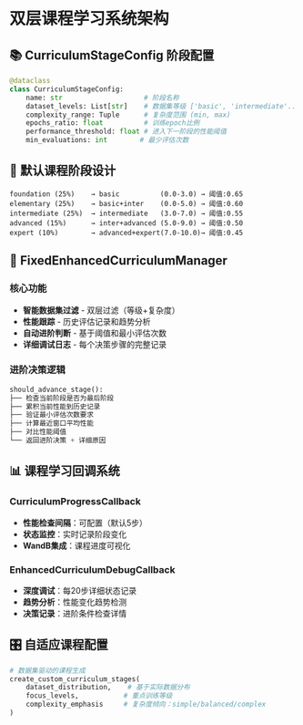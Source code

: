# 双层课程学习系统架构

## 📚 CurriculumStageConfig 阶段配置

```python
@dataclass
class CurriculumStageConfig:
    name: str                    # 阶段名称
    dataset_levels: List[str]    # 数据集等级 ['basic', 'intermediate'...]
    complexity_range: Tuple      # 复杂度范围 (min, max)
    epochs_ratio: float          # 训练epoch比例
    performance_threshold: float # 进入下一阶段的性能阈值
    min_evaluations: int        # 最少评估次数
```

## 🎯 默认课程阶段设计

```
foundation (25%)    → basic          (0.0-3.0) → 阈值:0.65
elementary (25%)    → basic+inter    (0.0-5.0) → 阈值:0.60  
intermediate (25%)  → intermediate   (3.0-7.0) → 阈值:0.55
advanced (15%)      → inter+advanced (5.0-9.0) → 阈值:0.50
expert (10%)        → advanced+expert(7.0-10.0)→ 阈值:0.45
```

## 🔄 FixedEnhancedCurriculumManager 

### 核心功能
- **智能数据集过滤** - 双层过滤（等级+复杂度）
- **性能跟踪** - 历史评估记录和趋势分析
- **自动进阶判断** - 基于阈值和最小评估次数
- **详细调试日志** - 每个决策步骤的完整记录

### 进阶决策逻辑
```python
should_advance_stage():
├── 检查当前阶段是否为最后阶段
├── 累积当前性能到历史记录
├── 验证最小评估次数要求
├── 计算最近窗口平均性能
├── 对比性能阈值
└── 返回进阶决策 + 详细原因
```

## 📊 课程学习回调系统

### CurriculumProgressCallback
- **性能检查间隔**：可配置（默认5步）
- **状态监控**：实时记录阶段变化
- **WandB集成**：课程进度可视化

### EnhancedCurriculumDebugCallback  
- **深度调试**：每20步详细状态记录
- **趋势分析**：性能变化趋势检测
- **决策记录**：进阶条件检查详情

## 🎛️ 自适应课程配置

```python
# 数据集驱动的课程生成
create_custom_curriculum_stages(
    dataset_distribution,    # 基于实际数据分布
    focus_levels,           # 重点训练等级
    complexity_emphasis     # 复杂度倾向：simple/balanced/complex
)
```